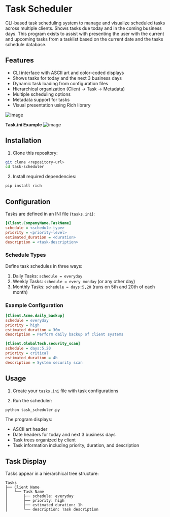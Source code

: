 # Task Scheduler

CLI-based task scheduling system to manage and visualize scheduled tasks across multiple clients. Shows tasks due today and in the coming business days.
This program exists to assist with presenting the user with the current and upcoming tasks from a tasklist based on the current date and the tasks schedule database.

## Features

- CLI interface with ASCII art and color-coded displays
- Shows tasks for today and the next 3 business days
- Dynamic task loading from configuration files
- Hierarchical organization (Client -> Task -> Metadata)
- Multiple scheduling options
- Metadata support for tasks
- Visual presentation using Rich library

![image](https://github.com/user-attachments/assets/972f3f1a-5db9-4367-95c5-1798f86436ac)

**Task.ini Example**
![image](https://github.com/user-attachments/assets/3c7dd027-a5be-43d3-b9eb-bfcd58624eab)


## Installation

1. Clone this repository:
```bash
git clone <repository-url>
cd task-scheduler
```

2. Install required dependencies:
```bash
pip install rich
```

## Configuration

Tasks are defined in an INI file (`tasks.ini`):

```ini
[Client.CompanyName.TaskName]
schedule = <schedule-type>
priority = <priority-level>
estimated_duration = <duration>
description = <task-description>
```

### Schedule Types

Define task schedules in three ways:
1. Daily Tasks: `schedule = everyday`
2. Weekly Tasks: `schedule = every monday` (or any other day)
3. Monthly Tasks: `schedule = days:5,20` (runs on 5th and 20th of each month)

### Example Configuration

```ini
[Client.Acme.daily_backup]
schedule = everyday
priority = high
estimated_duration = 30m
description = Perform daily backup of client systems

[Client.GlobalTech.security_scan]
schedule = days:5,20
priority = critical
estimated_duration = 4h
description = System security scan
```

## Usage

1. Create your `tasks.ini` file with task configurations

2. Run the scheduler:
```bash
python task_scheduler.py
```

The program displays:
- ASCII art header
- Date headers for today and next 3 business days
- Task trees organized by client
- Task information including priority, duration, and description

## Task Display

Tasks appear in a hierarchical tree structure:
```
Tasks
├── Client Name
│   └── Task Name
│       ├── schedule: everyday
│       ├── priority: high
│       ├── estimated_duration: 1h
│       └── description: Task description
```

